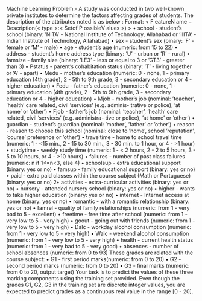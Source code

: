 Machine Learning Problem:-
A study was conducted in two well-known private institutes to determine the factors affecting
grades of students. The description of the attributes noted is as below :
Format:
< F eatureN ame − Description(< type >:< Setof P ossibleV alues >) >
• school - student’s school (binary: ’NITA’ - National Institute of Technology, Allahabad or
’IIITA’ - Indian Institute of Technology, Allahabad)
• sex - student’s sex (binary: ’F’ - female or ’M’ - male)
• age - student’s age (numeric: from 15 to 22)
• address - student’s home address type (binary: ’U’ - urban or ’R’ - rural)
• famsize - family size (binary: ’LE3’ - less or equal to 3 or ’GT3’ - greater than 3)
• Pstatus - parent’s cohabitation status (binary: ’T’ - living together or ’A’ - apart)
• Medu - mother’s education (numeric: 0 - none, 1 - primary education (4th grade), 2 - 5th to
9th grade, 3 - secondary education or 4 - higher education)
• Fedu - father’s education (numeric: 0 - none, 1 - primary education (4th grade), 2 - 5th to
9th grade, 3 - secondary education or 4 - higher education)
• Mjob - mother’s job (nominal: ’teacher’, ’health’ care related, civil ’services’ (e.g. adminis-
trative or police), ’at home’ or ’other’)
• Fjob - father’s job (nominal: ’teacher’, ’health’ care related, civil ’services’ (e.g. administra-
tive or police), ’at home’ or ’other’)
• guardian - student’s guardian (nominal: ’mother’, ’father’ or ’other’)
• reason - reason to choose this school (nominal: close to ’home’, school ’reputation’, ’course’
preference or ’other’)
• traveltime - home to school travel time (numeric: 1 - <15 min., 2 - 15 to 30 min., 3 - 30 min.
to 1 hour, or 4 - >1 hour)
• studytime - weekly study time (numeric: 1 - < 2 hours, 2 - 2 to 5 hours, 3 - 5 to 10 hours,
or 4 - >10 hours)
• failures - number of past class failures (numeric: n if 1<=n<3, else 4)
• schoolsup - extra educational support (binary: yes or no)
• famsup - family educational support (binary: yes or no)
• paid - extra paid classes within the course subject (Math or Portuguese) (binary: yes or no)
2• activities - extra-curricular activities (binary: yes or no)
• nursery - attended nursery school (binary: yes or no)
• higher - wants to take higher education (binary: yes or no)
• internet - Internet access at home (binary: yes or no)
• romantic - with a romantic relationship (binary: yes or no)
• famrel - quality of family relationships (numeric: from 1 - very bad to 5 - excellent)
• freetime - free time after school (numeric: from 1 - very low to 5 - very high)
• goout - going out with friends (numeric: from 1 - very low to 5 - very high)
• Dalc - workday alcohol consumption (numeric: from 1 - very low to 5 - very high)
• Walc - weekend alcohol consumption (numeric: from 1 - very low to 5 - very high)
• health - current health status (numeric: from 1 - very bad to 5 - very good)
• absences - number of school absences (numeric: from 0 to 93)
These grades are related with the course subject:
• G1 - first period marks(numeric: from 0 to 20)
• G2 - second period marks (numeric: from 0 to 20)
• G3 - final marks (numeric: from 0 to 20, output target)
Your task is to predict the values of these three marking components using the training set
provided. Even though the grades G1, G2, G3 in the training set are discrete integer values, you
are expected to predict grades as a continuous real value in the range [0 - 20].